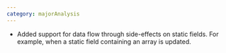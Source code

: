 ```yaml
---
category: majorAnalysis
---
```

* Added support for data flow through side-effects on static fields. For example, when a static field containing an array is updated.
